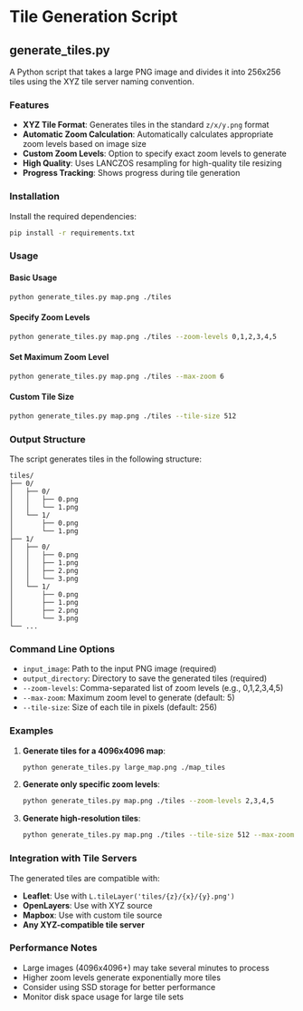 # Tile Generation Script

## generate_tiles.py

A Python script that takes a large PNG image and divides it into 256x256 tiles using the XYZ tile server naming convention.

### Features

- **XYZ Tile Format**: Generates tiles in the standard `z/x/y.png` format
- **Automatic Zoom Calculation**: Automatically calculates appropriate zoom levels based on image size
- **Custom Zoom Levels**: Option to specify exact zoom levels to generate
- **High Quality**: Uses LANCZOS resampling for high-quality tile resizing
- **Progress Tracking**: Shows progress during tile generation

### Installation

Install the required dependencies:

```bash
pip install -r requirements.txt
```

### Usage

#### Basic Usage
```bash
python generate_tiles.py map.png ./tiles
```

#### Specify Zoom Levels
```bash
python generate_tiles.py map.png ./tiles --zoom-levels 0,1,2,3,4,5
```

#### Set Maximum Zoom Level
```bash
python generate_tiles.py map.png ./tiles --max-zoom 6
```

#### Custom Tile Size
```bash
python generate_tiles.py map.png ./tiles --tile-size 512
```

### Output Structure

The script generates tiles in the following structure:
```
tiles/
├── 0/
│   ├── 0/
│   │   ├── 0.png
│   │   └── 1.png
│   └── 1/
│       ├── 0.png
│       └── 1.png
├── 1/
│   ├── 0/
│   │   ├── 0.png
│   │   ├── 1.png
│   │   ├── 2.png
│   │   └── 3.png
│   └── 1/
│       ├── 0.png
│       ├── 1.png
│       ├── 2.png
│       └── 3.png
└── ...
```

### Command Line Options

- `input_image`: Path to the input PNG image (required)
- `output_directory`: Directory to save the generated tiles (required)
- `--zoom-levels`: Comma-separated list of zoom levels (e.g., 0,1,2,3,4,5)
- `--max-zoom`: Maximum zoom level to generate (default: 5)
- `--tile-size`: Size of each tile in pixels (default: 256)

### Examples

1. **Generate tiles for a 4096x4096 map**:
   ```bash
   python generate_tiles.py large_map.png ./map_tiles
   ```

2. **Generate only specific zoom levels**:
   ```bash
   python generate_tiles.py map.png ./tiles --zoom-levels 2,3,4,5
   ```

3. **Generate high-resolution tiles**:
   ```bash
   python generate_tiles.py map.png ./tiles --tile-size 512 --max-zoom 7
   ```

### Integration with Tile Servers

The generated tiles are compatible with:
- **Leaflet**: Use with `L.tileLayer('tiles/{z}/{x}/{y}.png')`
- **OpenLayers**: Use with XYZ source
- **Mapbox**: Use with custom tile source
- **Any XYZ-compatible tile server**

### Performance Notes

- Large images (4096x4096+) may take several minutes to process
- Higher zoom levels generate exponentially more tiles
- Consider using SSD storage for better performance
- Monitor disk space usage for large tile sets
